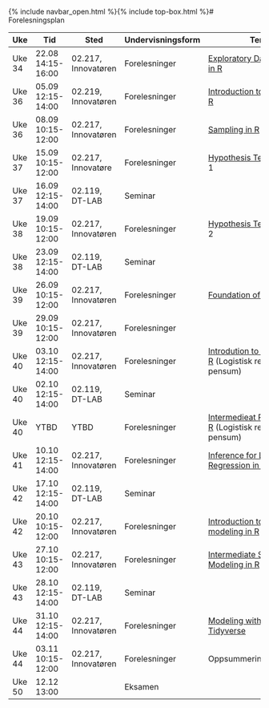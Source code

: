 {% include navbar_open.html %}{% include top-box.html %}# Forelesningsplan  



| Uke | Tid            | Sted            |Undervisningsform | Tema               | Ressurser <img width=200> |
|----|----------------|-----------------|--------------------|--------------------|--------------------|
|Uke 34 |22.08  14:15-16:00  | 02.217, Innovatøren |Forelesninger|[Exploratory Data Analysis in R](https://app.datacamp.com/learn/courses/exploratory-data-analysis-in-r)| [Forelesning 1](forelesning01.md) |
|Uke 36 |05.09  12:15-14:00  | 02.219, Innovatøren |Forelesninger|[Introduction to Statistics in R](https://app.datacamp.com/learn/courses/introduction-to-statistics-in-r)| [Forelesning 2](forelesning02.md) |
| Uke 36 |08.09 10:15-12:00 | 02.217, Innovatøren  |Forelesninger|[Sampling in R](https://app.datacamp.com/learn/courses/sampling-in-r)| [Forelesning 3](forelesning03.md)|  
| Uke 37 | 15.09  10:15-12:00   | 02.217, Innovatøre |Forelesninger|[Hypothesis Testing in R](https://app.datacamp.com/learn/courses/hypothesis-testing-in-r) del 1| [Forelesning 4](forelesning04.md) del 1 |  
|Uke 37 |16.09  12:15-14:00  | 02.119, DT-LAB |Seminar|| [Seminar 1](seminar01.md)|  
|Uke 38 |19.09  10:15-12:00   | 02.217, Innovatøren  |Forelesninger| [Hypothesis Testing in R](https://app.datacamp.com/learn/courses/hypothesis-testing-in-r) del 2| [Forelesning 4](forelesning04.md) del 2 |   
|Uke 38 |23.09  12:15-14:00  | 02.119, DT-LAB |Seminar|  | [Seminar 2](seminar02.md) |  
|Uke 39 |26.09  10:15-12:00  | 02.217, Innovatøren |Forelesninger| [Foundation of inference](https://app.datacamp.com/learn/courses/foundations-of-inference-in-r) | [Forelesning 6](forelesning06.md)  |  
|Uke 39 |29.09  10:15-12:00  | 02.217, Innovatøren |Forelesninger| |  
|Uke 40 |03.10  12:15-14:00  | 02.217, Innovatøren |Forelesninger| [Introdution to Regression in R](https://app.datacamp.com/learn/courses/introduction-to-regression-in-r) (Logistisk regresjon ikke pensum)| [Forelesning 7](forelesning07.md) |  
|Uke 40 |02.10  12:15-14:00  | 02.119, DT-LAB |Seminar|| [Seminar 3](seminar03.md) |  
|Uke 40 |YTBD  | YTBD |Forelesninger| [Intermedieat Regression in R](https://app.datacamp.com/learn/courses/intermediate-regression-in-r) (Logistisk regresjon ikke pensum)| [Forelesning 8](forelesning08.md) |  
|Uke 41 |10.10  12:15-14:00  | 02.217, Innovatøren |Forelesninger| [Inference for Linear Regression in R](https://app.datacamp.com/learn/courses/inference-for-linear-regression-in-r)| [Forelesning 9](forelesning09.md) |  
|Uke 42 |17.10  12:15-14:00  | 02.119, DT-LAB |Seminar|| [Seminar 4](seminar04.md) |  
|Uke 42 |20.10  10:15-12:00  | 02.217, Innovatøren |Forelesninger| [Introduction to statistical modeling in R](https://app.datacamp.com/learn/courses/introduction-to-statistical-modeling-in-r)| [Forelesning 10](forelesning10.md) |  
|Uke 43 |27.10  10:15-12:00  | 02.217, Innovatøren |Forelesninger| [Intermediate Statistical Modeling in R](https://app.datacamp.com/learn/courses/intermediate-statistical-modeling-in-r) | [Forelesning 11](forelesning11.md) |  
|Uke 43 |28.10  12:15-14:00  | 02.119, DT-LAB |Seminar|| [Seminar 5](seminar05.md) |  
|Uke 44 |31.10  12:15-14:00  | 02.217, Innovatøren |Forelesninger|[Modeling with Data in Tidyverse](https://app.datacamp.com/learn/courses/modeling-with-data-in-the-tidyverse)| [Forelesning 12](forelesning12.md) |  
|Uke 44 |03.11  10:15-12:00  | 02.217, Innovatøren |Forelesninger|Oppsummeringsforelesning| [Forelesning 15](forelesning15.md) |  
|Uke 50 |12.12  13:00  |  |Eksamen|| |  
